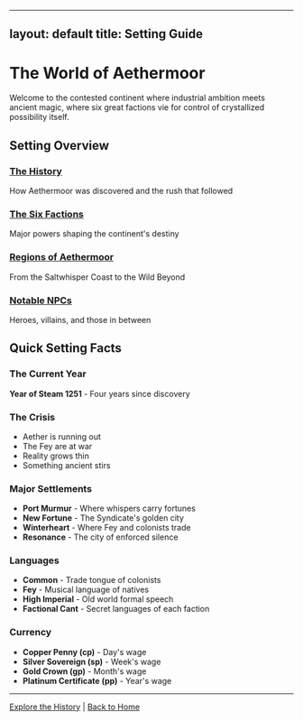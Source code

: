 
---
layout: default
title: Setting Guide
---

# The World of Aethermoor

Welcome to the contested continent where industrial ambition meets ancient magic, where six great factions vie for control of crystallized possibility itself.

## Setting Overview

### [The History](history.md)
How Aethermoor was discovered and the rush that followed

### [The Six Factions](factions.md)  
Major powers shaping the continent's destiny

### [Regions of Aethermoor](regions.md)
From the Saltwhisper Coast to the Wild Beyond

### [Notable NPCs](npcs.md)
Heroes, villains, and those in between

## Quick Setting Facts

### The Current Year
**Year of Steam 1251** - Four years since discovery

### The Crisis
- Aether is running out
- The Fey are at war  
- Reality grows thin
- Something ancient stirs

### Major Settlements
- **Port Murmur** - Where whispers carry fortunes
- **New Fortune** - The Syndicate's golden city
- **Winterheart** - Where Fey and colonists trade
- **Resonance** - The city of enforced silence

### Languages
- **Common** - Trade tongue of colonists
- **Fey** - Musical language of natives
- **High Imperial** - Old world formal speech
- **Factional Cant** - Secret languages of each faction

### Currency
- **Copper Penny (cp)** - Day's wage
- **Silver Sovereign (sp)** - Week's wage  
- **Gold Crown (gp)** - Month's wage
- **Platinum Certificate (pp)** - Year's wage

---

[Explore the History](history.md) | [Back to Home](../index.md)
